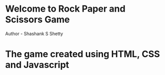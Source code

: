 # Welcome to Rock Paper and Scissors Game 
<p>Author - Shashank S Shetty</p>
<h1> The game created using HTML, CSS and Javascript </h1>
